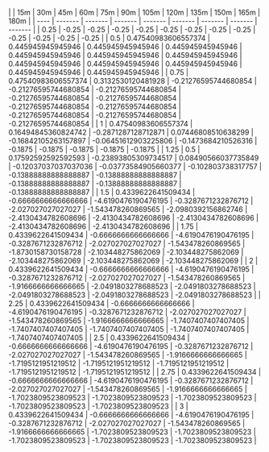 | | 15m | 30m | 45m | 60m | 75m | 90m | 105m | 120m | 135m | 150m | 165m | 180m | 
| ---- | ------- | ------- | ------- | ------- | ------- | ------- | ------- | ------- |
| 0.25 | -0.25 | -0.25 | -0.25 | -0.25 | -0.25 | -0.25 | -0.25 | -0.25 | -0.25 | -0.25 | -0.25 | -0.25 | 
| 0.5 | 0.47540983606557374 | 0.445945945945946 | 0.445945945945946 | 0.445945945945946 | 0.445945945945946 | 0.445945945945946 | 0.445945945945946 | 0.445945945945946 | 0.445945945945946 | 0.445945945945946 | 0.445945945945946 | 0.445945945945946 | 
| 0.75 | 0.47540983606557374 | 0.3132530120481928 | -0.21276595744680854 | -0.21276595744680854 | -0.21276595744680854 | -0.21276595744680854 | -0.21276595744680854 | -0.21276595744680854 | -0.21276595744680854 | -0.21276595744680854 | -0.21276595744680854 | -0.21276595744680854 | 
| 1 | 0.47540983606557374 | 0.16494845360824742 | -0.2871287128712871 | 0.07446808510638299 | -0.16842105263157897 | -0.06451612903225806 | -0.1473684210526316 | -0.1875 | -0.1875 | -0.1875 | -0.1875 | -0.1875 | 
| 1.25 | 0.5 | 0.17592592592592593 | -0.23893805309734517 | 0.08490566037735849 | -0.12037037037037036 | -0.03773584905660377 | -0.102803738317757 | -0.13888888888888887 | -0.13888888888888887 | -0.13888888888888887 | -0.13888888888888887 | -0.13888888888888887 | 
| 1.5 | 0.4339622641509434 | -0.6666666666666666 | -4.6190476190476195 | -0.3287671232876712 | -2.027027027027027 | -1.543478260869565 | -2.0980392156862746 | -2.4130434782608696 | -2.4130434782608696 | -2.4130434782608696 | -2.4130434782608696 | -2.4130434782608696 | 
| 1.75 | 0.4339622641509434 | -0.6666666666666666 | -4.6190476190476195 | -0.3287671232876712 | -2.027027027027027 | -1.543478260869565 | -1.8730158730158728 | -2.103448275862069 | -2.103448275862069 | -2.103448275862069 | -2.103448275862069 | -2.103448275862069 | 
| 2 | 0.4339622641509434 | -0.6666666666666666 | -4.6190476190476195 | -0.3287671232876712 | -2.027027027027027 | -1.543478260869565 | -1.9166666666666665 | -2.0491803278688523 | -2.0491803278688523 | -2.0491803278688523 | -2.0491803278688523 | -2.0491803278688523 | 
| 2.25 | 0.4339622641509434 | -0.6666666666666666 | -4.6190476190476195 | -0.3287671232876712 | -2.027027027027027 | -1.543478260869565 | -1.9166666666666665 | -1.7407407407407405 | -1.7407407407407405 | -1.7407407407407405 | -1.7407407407407405 | -1.7407407407407405 | 
| 2.5 | 0.4339622641509434 | -0.6666666666666666 | -4.6190476190476195 | -0.3287671232876712 | -2.027027027027027 | -1.543478260869565 | -1.9166666666666665 | -1.7195121951219512 | -1.7195121951219512 | -1.7195121951219512 | -1.7195121951219512 | -1.7195121951219512 | 
| 2.75 | 0.4339622641509434 | -0.6666666666666666 | -4.6190476190476195 | -0.3287671232876712 | -2.027027027027027 | -1.543478260869565 | -1.9166666666666665 | -1.7023809523809523 | -1.7023809523809523 | -1.7023809523809523 | -1.7023809523809523 | -1.7023809523809523 | 
| 3 | 0.4339622641509434 | -0.6666666666666666 | -4.6190476190476195 | -0.3287671232876712 | -2.027027027027027 | -1.543478260869565 | -1.9166666666666665 | -1.7023809523809523 | -1.7023809523809523 | -1.7023809523809523 | -1.7023809523809523 | -1.7023809523809523 | 

